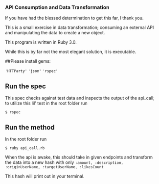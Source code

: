 ### API Consumption and Data Transformation

If you have had the blessed determination to get this far, I thank you.

This is a small exercise in data transformation; consuming an external API and manipulating the data to create a new object.

This program is written in Ruby 3.0.

While this is by far not the most elegant solution, it is executable.

##Please install gems:

```'HTTParty'```
```'json'```
```'rspec'```

## Run the spec

This spec checks against test data and inspects the output of the api_call; to utilize this lil' test in the root folder run

```$ rspec```

## Run the method

In the root folder run

```$ ruby api_call.rb```

When the api is awake, this should take in given endpoints and transform the data into a new hash with only
```:amount, :description, :originUserName, :targetUserName, :likesCount```

This hash will print out in your terminal. 